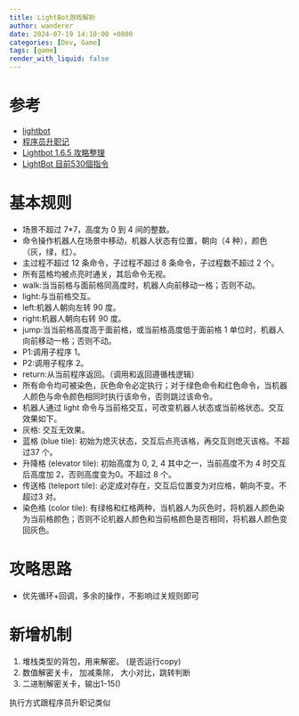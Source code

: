 ```yaml
---
title: LightBot游戏解析
author: wanderer
date: 2024-07-19 14:10:00 +0800
categories: [Dev, Game]
tags: [game]
render_with_liquid: false
---
```


# 参考

* [lightbot](https://lightbot.com/)
* [程序员升职记](https://store.steampowered.com/app/375820/Human_Resource_Machine/?l=schinese)
* [Lightbot 1.6.5 攻略整理](https://tieba.baidu.com/p/8497057680)
* [LightBot 目前530個指令](https://tieba.baidu.com/p/4534570375)


# 基本规则

* 场景不超过 7*7，高度为 0 到 4 间的整数。
* 命令操作机器人在场景中移动，机器人状态有位置，朝向（4 种），颜色（灰，绿，红）。
* 主过程不超过 12 条命令，子过程不超过 8 条命令，子过程数不超过 2 个。
* 所有蓝格均被点亮时通关，其后命令无视。
* walk:当当前格与面前格同高度时，机器人向前移动一格；否则不动。
* light:与当前格交互。
* left:机器人朝向左转 90 度。
* right:机器人朝向右转 90 度。
* jump:当当前格高度高于面前格，或当前格高度低于面前格 1 单位时，机器人向前移动一格；否则不动。
* P1:调用子程序 1。
* P2:调用子程序 2。
* return:从当前程序返回。（调用和返回遵循栈逻辑）
* 所有命令均可被染色，灰色命令必定执行；对于绿色命令和红色命令，当机器人颜色与命令颜色相同时执行该命令，否则跳过该命令。
* 机器人通过 light 命令与当前格交互，可改变机器人状态或当前格状态。交互效果如下。
* 灰格: 交互无效果。
* 蓝格 (blue tile): 初始为熄灭状态，交互后点亮该格，再交互则熄灭该格。不超过37 个。
* 升降格 (elevator tile): 初始高度为 0, 2, 4 其中之一，当前高度不为 4 时交互后高度加 2，否则高度变为0。不超过 8 个。
* 传送格 (teleport tile): 必定成对存在，交互后位置变为对应格，朝向不变。不超过3 对。
* 染色格 (color tile): 有绿格和红格两种，当机器人为灰色时，将机器人颜色染为当前格颜色；否则不论机器人颜色和当前格颜色是否相同，将机器人颜色变回灰色。


# 攻略思路

* 优先循环+回调，多余的操作，不影响过关规则即可


# 新增机制

1. 堆栈类型的背包，用来解密。 (是否运行copy)
2. 数值解密关卡， 加减乘除， 大小对比，跳转判断
3. 二进制解密关卡，输出1-15()



执行方式跟程序员升职记类似